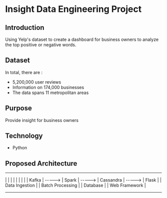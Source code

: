 # Insight Data Engineering Project

## Introduction
Using Yelp's dataset to create a dashboard for business owners to analyze the top positive or negative words.

## Dataset
In total, there are :

* 5,200,000 user reviews
* Information on 174,000 businesses
* The data spans 11 metropolitan areas

## Purpose
Provide insight for business owners

## Technology
* Python


## Proposed Architecture

------------------        --------------------        -------------        -----------------
|                |        |                  |        |           |        |               |
| Kafka          | -----> | Spark            | -----> | Cassandra | -----> | Flask         |
| Data Ingestion |        | Batch Processing |        | Database  |        | Web Framework |
------------------        --------------------        -------------        -----------------
